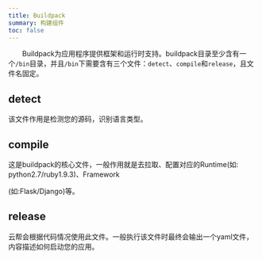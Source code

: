 ```yaml
---
title: Buildpack
summary: 构建组件
toc: false
---
```

&emsp;&emsp;Buildpack为应用程序提供框架和运行时支持。buildpack目录至少含有一个`/bin`目录，并且`/bin`下需要含有三个文件：`detect`、`compile`和`release`，且文件名固定。

## detect

该文件作用是检测您的源码，识别语言类型。

## compile

这是buildpack的核心文件，一般作用就是去拉取、配置对应的Runtime(如: python2.7/ruby1.9.3)、Framework

(如:Flask/Django)等。

## release

云帮会根据代码情况使用此文件。一般执行该文件时最终会输出一个yaml文件，内容描述如何启动您的应用。